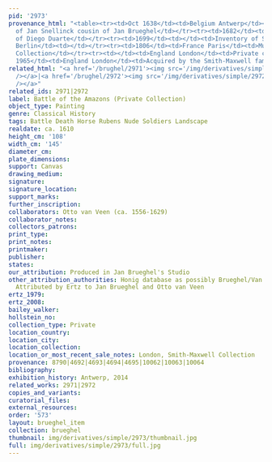 ```yaml
---
pid: '2973'
provenance_html: "<table><tr><td>Oct 1638</td><td>Belgium Antwerp</td><td>In estate
  of Jan Snellinck cousin of Jan Brueghel</td></tr><tr><td>1682</td><td>Belgium Antwerp</td><td>Collection
  of Diego Duarte</td></tr><tr><td>1699</td><td></td><td>Inventory of Schloss Oranienburg</td></tr><tr><td>1710</td><td>Germany
  Berlin</td><td></td></tr><tr><td>1806</td><td>France Paris</td><td>Musée Napoleon</td></tr><tr><td></td><td>Belgium</td><td>Private
  Collection</td></tr><tr><td></td><td>England London</td><td>Private collection</td></tr><tr><td>ca.
  1965</td><td>England London</td><td>Acquired by the Smith-Maxwell family</td></tr></table>"
related_html: "<a href='/brughel/2971'><img src='/img/derivatives/simple/2971/thumbnail.jpg'
  /></a>|<a href='/brughel/2972'><img src='/img/derivatives/simple/2972/thumbnail.jpg'
  /></a>"
related_ids: 2971|2972
label: Battle of the Amazons (Private Collection)
object_type: Painting
genre: Classical History
tags: Battle Death Horse Rubens Nude Soldiers Landscape
realdate: ca. 1610
height_cm: '108'
width_cm: '145'
diameter_cm: 
plate_dimensions: 
support: Canvas
drawing_medium: 
signature: 
signature_location: 
support_marks: 
further_inscription: 
collaborators: Otto van Veen (ca. 1556-1629)
collaborator_notes: 
collectors_patrons: 
print_type: 
print_notes: 
printmaker: 
publisher: 
states: 
our_attribution: Produced in Jan Brueghel's Studio
other_attribution_authorities: Honig database as possibly Brueghel/Van Veen studios,
  Attributed by Ertz to Jan Brueghel and Otto van Veen
ertz_1979: 
ertz_2008: 
bailey_walker: 
hollstein_no: 
collection_type: Private
location_country: 
location_city: 
location_collection: 
location_or_most_recent_sale_notes: London, Smith-Maxwell Collection
provenance: 8790|4692|4693|4694|4695|10062|10063|10064
bibliography: 
exhibition_history: Antwerp, 2014
related_works: 2971|2972
copies_and_variants: 
curatorial_files: 
external_resources: 
order: '573'
layout: brueghel_item
collection: brueghel
thumbnail: img/derivatives/simple/2973/thumbnail.jpg
full: img/derivatives/simple/2973/full.jpg
---
```

